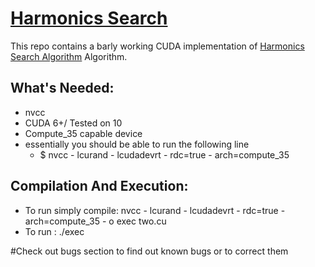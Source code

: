 # [**Harmonics Search**](https://doi.org/10.1177%2F003754970107600201)

This repo contains a barly working CUDA implementation of [Harmonics Search Algorithm](https://doi.org/10.1177%2F003754970107600201) Algorithm.

## What's Needed: 
- nvcc 
- CUDA 6+/ Tested on 10 
- Compute_35 capable device
- essentially you should be able to run the following line 
	- $ nvcc - lcurand - lcudadevrt  - rdc=true - arch=compute_35 
	
## Compilation And Execution: 
- To run simply compile: nvcc - lcurand - lcudadevrt  - rdc=true - arch=compute_35 - o exec two.cu
- To run : ./exec

#Check out bugs section to find out known bugs or to correct them

